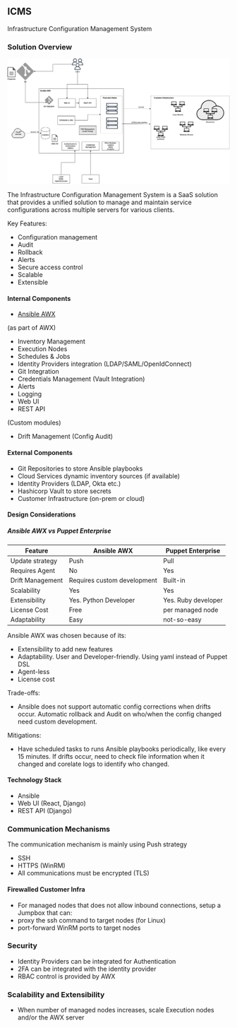 ## ICMS
Infrastructure Configuration Management System


### Solution Overview

<img src="./icms.drawio.png" alt="Home Page" style="width: 720px;">

The Infrastructure Configuration Management System is a SaaS solution that provides a unified solution to manage and maintain service configurations across multiple servers for various clients.

Key Features:
- Configuration management
- Audit
- Rollback
- Alerts
- Secure access control
- Scalable
- Extensible


#### Internal Components
- [Ansible AWX](https://github.com/ansible/awx)

(as part of AWX)
- Inventory Management
- Execution Nodes
- Schedules & Jobs
- Identity Providers integration (LDAP/SAML/OpenIdConnect)
- Git Integration
- Credentials Management (Vault Integration)
- Alerts
- Logging
- Web UI
- REST API


(Custom modules)
- Drift Management (Config Audit)


#### External Components
- Git Repositories to store Ansible playbooks
- Cloud Services dynamic inventory sources (if available)
- Identity Providers (LDAP, Okta etc.)
- Hashicorp Vault to store secrets
- Customer Infrastructure (on-prem or cloud)


#### Design Considerations
##### Ansible AWX vs Puppet Enterprise

Feature | Ansible AWX | Puppet Enterprise
--- | --- | ---
Update strategy | Push | Pull
Requires Agent | No | Yes
Drift Management | Requires custom development | Built-in
Scalability | Yes | Yes
Extensibility | Yes. Python Developer |  Yes. Ruby developer
License Cost | Free | per managed node
Adaptability | Easy | not-so-easy

Ansible AWX was chosen because of its:
- Extensibility to add new features
- Adaptability. User and Developer-friendly. Using yaml instead of Puppet DSL
- Agent-less
- License cost

Trade-offs:
- Ansible does not support automatic config corrections when drifts occur. Automatic rollback and Audit on who/when the config changed need custom development.

Mitigations:
- Have scheduled tasks to runs Ansible playbooks periodically, like every 15 minutes. If drifts occur, need to check file information when it changed and corelate logs to identify who changed.



#### Technology Stack
- Ansible
- Web UI (React, Django)
- REST API (Django)



### Communication Mechanisms
The communication mechanism is mainly using Push strategy
- SSH
- HTTPS (WinRM)
- All communications must be encrypted (TLS)

#### Firewalled Customer Infra
- For managed nodes that does not allow inbound connections, setup a Jumpbox that can:
- proxy the ssh command to target nodes (for Linux)
- port-forward WinRM ports to target nodes


### Security
- Identity Providers can be integrated for Authentication
- 2FA can be integrated with the identity provider
- RBAC control is provided by AWX


### Scalability and Extensibility
- When number of managed nodes increases, scale Execution nodes and/or the AWX server








